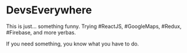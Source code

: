 # DevsEverywhere

This is just... something funny.
Trying #ReactJS, #GoogleMaps, #Redux, #Firebase, and more yerbas.

If you need something, you know what you have to do.
